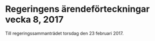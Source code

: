 # Regeringens ärendeförteckningar vecka 8, 2017

Till regeringssammanträdet torsdag den 23 februari 2017\.
